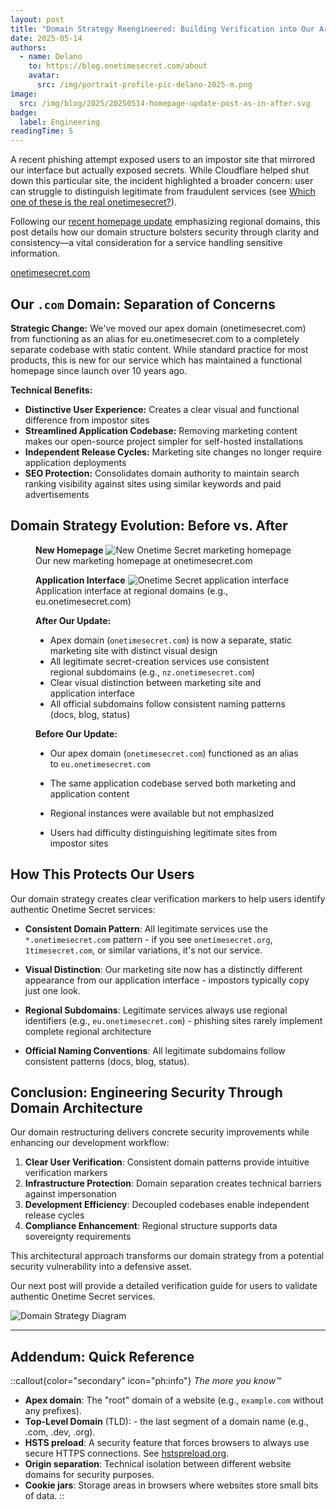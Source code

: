 ```yaml
---
layout: post
title: "Domain Strategy Reengineered: Building Verification into Our Architecture"
date: 2025-05-14
authors:
  - name: Delano
    to: https://blog.onetimesecret.com/about
    avatar:
      src: /img/portrait-profile-pic-delano-2025-m.png
image:
  src: /img/blog/2025/20250514-homepage-update-post-as-in-after.svg
badge:
  label: Engineering
readingTime: 5
---
```


A recent phishing attempt exposed users to an impostor site that mirrored our interface but actually exposed secrets. While Cloudflare helped shut down this particular site, the incident highlighted a broader concern: user can struggle to distinguish legitimate from fraudulent services (see [Which one of these is the real onetimesecret?](https://github.com/onetimesecret/onetimesecret/issues/1233)).

Following our [recent homepage update](/content/posts/2025-05-05-homepage-update-going-regional) emphasizing regional domains, this post details how our domain structure bolsters security through clarity and consistency—a vital consideration for a service handling sensitive information.


<div class="flex justify-center items-center my-10">
  <a href="https://onetimesecret.com/" class="text-center inline-block">
    <span class="font-brand text-3xl sm:text-4xl md:text-5xl
                 bg-clip-text text-transparent
                 bg-gradient-to-r from-purple-400 via-pink-500 to-red-500
                 animate-flowing-colors
                 hover:animate-bounce
                 transition-all duration-300 ease-in-out
                 transform hover:scale-105
                 rounded-xl
                 dark:border-brand-600">
      onetimesecret.com
    </span>
  </a>
</div>

## Our `.com` Domain: Separation of Concerns

**Strategic Change:** We've moved our apex domain (onetimesecret.com) from functioning as an alias for eu.onetimesecret.com to a completely separate codebase with static content. While standard practice for most products, this is new for our service which has maintained a functional homepage since launch over 10 years ago.


**Technical Benefits:**
  * **Distinctive User Experience:** Creates a clear visual and functional difference from impostor sites
  * **Streamlined Application Codebase:** Removing marketing content makes our open-source project simpler for self-hosted installations
  * **Independent Release Cycles:** Marketing site changes no longer require application deployments
  * **SEO Protection:** Consolidates domain authority to maintain search ranking visibility against sites using similar keywords and paid advertisements


## Domain Strategy Evolution: Before vs. After

<div class="grid grid-cols-1 md:grid-cols-2 gap-4">
  <figure class="mb-6">
    <strong>New Homepage</strong>
    <img src="/img/blog/2025/20250514-onetime-homepage-new.jpeg" alt="New Onetime Secret marketing homepage" class="rounded-lg shadow-md w-full">
    <figcaption class="text-sm text-gray-600 mt-2 text-center">Our new marketing homepage at onetimesecret.com</figcaption>
  </figure>
  <figure class="mb-6">
    <strong>Application Interface</strong>
    <img src="/img/blog/2025/20250514-onetime-homepage-project.jpeg" alt="Onetime Secret application interface" class="rounded-lg shadow-md w-full">
    <figcaption class="text-sm text-gray-600 mt-2 text-center">Application interface at regional domains (e.g., eu.onetimesecret.com)</figcaption>
  </figure>
</div>

<div class="grid grid-cols-1 md:grid-cols-2 gap-4">
  <figure class="mb-6">

  
**After Our Update:**
- Apex domain (`onetimesecret.com`) is now a separate, static marketing site with distinct visual design
- All legitimate secret-creation services use consistent regional subdomains (e.g., `nz.onetimesecret.com`)
- Clear visual distinction between marketing site and application interface
- All official subdomains follow consistent naming patterns (docs, blog, status)
  </figure>
  <figure class="mb-6">


**Before Our Update:**
- Our apex domain (`onetimesecret.com`) functioned as an alias to `eu.onetimesecret.com`
- The same application codebase served both marketing and application content
- Regional instances were available but not emphasized
- Users had difficulty distinguishing legitimate sites from impostor sites

  </figure>
</div>


## How This Protects Our Users

Our domain strategy creates clear verification markers to help users identify authentic Onetime Secret services:

* **Consistent Domain Pattern**: All legitimate services use the `*.onetimesecret.com` pattern - if you see `onetímesecret.org`, `1timesecret.com`, or similar variations, it's not our service.
  
* **Visual Distinction**: Our marketing site now has a distinctly different appearance from our application interface - impostors typically copy just one look.

* **Regional Subdomains**: Legitimate services always use regional identifiers (e.g., `eu.onetimesecret.com`) - phishing sites rarely implement complete regional architecture

* **Official Naming Conventions**: All legitimate subdomains follow consistent patterns (docs, blog, status).



## Conclusion: Engineering Security Through Domain Architecture

Our domain restructuring delivers concrete security improvements while enhancing our development workflow:

1. **Clear User Verification**: Consistent domain patterns provide intuitive verification markers
2. **Infrastructure Protection**: Domain separation creates technical barriers against impersonation
3. **Development Efficiency**: Decoupled codebases enable independent release cycles
4. **Compliance Enhancement**: Regional structure supports data sovereignty requirements

This architectural approach transforms our domain strategy from a potential security vulnerability into a defensive asset.

Our next post will provide a detailed verification guide for users to validate authentic Onetime Secret services.


![Domain Strategy Diagram](/img/blog/2025/20250514-homepage-update-post-as-in-after.svg)


---


## Addendum: Quick Reference

::callout{color="secondary" icon="ph:info"}
_The more you know™️_
* **Apex domain**: The "root" domain of a website (e.g., `example.com` without any prefixes).
* **Top-Level Domain** (TLD): - the last segment of a domain name (e.g., .com, .dev, .org).
* **HSTS preload**: A security feature that forces browsers to always use secure HTTPS connections. See [hstspreload.org](https://hstspreload.org/?domain=onetimesecret.com).
* **Origin separation**: Technical isolation between different website domains for security purposes.
* **Cookie jars**: Storage areas in browsers where websites store small bits of data.
::
